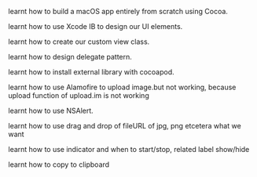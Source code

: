 learnt how to build a macOS app entirely from scratch using Cocoa.

learnt how to use Xcode IB to design our UI elements.

learnt how to create our custom view class.

learnt how to design delegate pattern.

learnt how to install external library with cocoapod.

learnt how to use Alamofire to upload image.but not working, because upload function of upload.im is not working

learnt how to use NSAlert.

learnt how to use drag and drop of fileURL of jpg, png etcetera what we want

learnt how to use indicator and when to start/stop, related label show/hide

learnt how to copy to clipboard 
